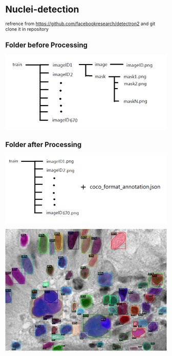 # Nuclei-detection
  
  
  refrence from https://github.com/facebookresearch/detectron2 and git clone it in repository
  
  
  
  
## Folder before Processing
![image](https://github.com/vbnmzxc9513/Nuclei-detection/blob/master/demo/trainfolder_before.png)
## Folder after Processing
![image](https://github.com/vbnmzxc9513/Nuclei-detection/blob/master/demo/trainfolder_after.png)

![image](https://github.com/vbnmzxc9513/Nuclei-detection/blob/master/demo/demo.png)
